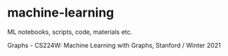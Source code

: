 # machine-learning
ML notebooks, scripts, code, materials etc.

Graphs - CS224W: Machine Learning with Graphs, Stanford / Winter 2021
